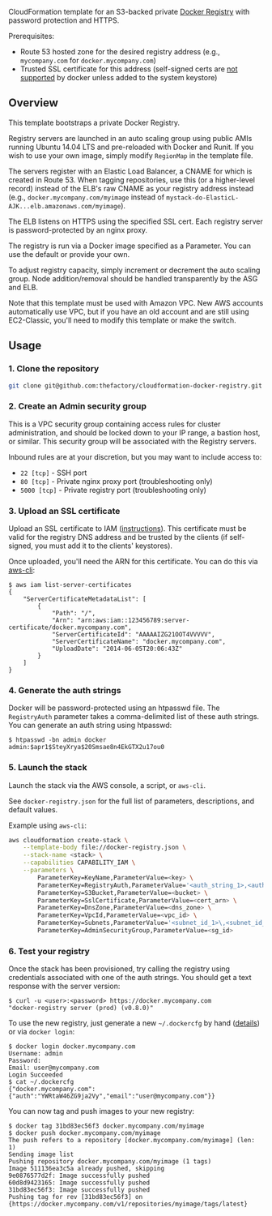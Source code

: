 CloudFormation template for an S3-backed private [Docker Registry](https://github.com/dotcloud/docker-registry) with password protection and HTTPS.

Prerequisites:
* Route 53 hosted zone for the desired registry address (e.g., `mycompany.com` for `docker.mycompany.com`)
* Trusted SSL certificate for this address (self-signed certs are [not supported](https://github.com/dotcloud/docker/pull/2687) by docker unless added to the system keystore)

## Overview

This template bootstraps a private Docker Registry.

Registry servers are launched in an auto scaling group using public AMIs running Ubuntu 14.04 LTS and pre-reloaded with Docker and Runit.  If you wish to use your own image, simply modify `RegionMap` in the template file.

The servers register with an Elastic Load Balancer, a CNAME for which is created in Route 53. When tagging repositories, use this (or a higher-level record) instead of the ELB's raw CNAME as your registry address instead (e.g., `docker.mycompany.com/myimage` instead of `mystack-do-ElasticL-AJK...elb.amazonaws.com/myimage`).

The ELB listens on HTTPS using the specified SSL cert. Each registry server is password-protected by an nginx proxy.

The registry is run via a Docker image specified as a Parameter. You can use the default or provide your own.

To adjust registry capacity, simply increment or decrement the auto scaling group. Node addition/removal should be handled transparently by the ASG and ELB.

Note that this template must be used with Amazon VPC. New AWS accounts automatically use VPC, but if you have an old account and are still using EC2-Classic, you'll need to modify this template or make the switch.

## Usage

### 1. Clone the repository
```bash
git clone git@github.com:thefactory/cloudformation-docker-registry.git
```

### 2. Create an Admin security group
This is a VPC security group containing access rules for cluster administration, and should be locked down to your IP range, a bastion host, or similar. This security group will be associated with the Registry servers.

Inbound rules are at your discretion, but you may want to include access to:
* `22 [tcp]` - SSH port
* `80 [tcp]` - Private nginx proxy port (troubleshooting only)
* `5000 [tcp]` - Private registry port (troubleshooting only)

### 3. Upload an SSL certificate
Upload an SSL certificate to IAM ([instructions](http://docs.aws.amazon.com/IAM/latest/UserGuide/InstallCert.html)). This certificate must be valid for the registry DNS address and be trusted by the clients (if self-signed, you must add it to the clients' keystores).

Once uploaded, you'll need the ARN for this certificate. You can do this via [aws-cli](https://github.com/aws/aws-cli):
```console
$ aws iam list-server-certificates
{
    "ServerCertificateMetadataList": [
        {
            "Path": "/", 
            "Arn": "arn:aws:iam::123456789:server-certificate/docker.mycompany.com", 
            "ServerCertificateId": "AAAAAIZG21OOT4VVVVV", 
            "ServerCertificateName": "docker.mycompany.com", 
            "UploadDate": "2014-06-05T20:06:43Z"
        }
    ]
}
```

### 4. Generate the auth strings
Docker will be password-protected using an htpasswd file. The `RegistryAuth` parameter takes a comma-delimited list of these auth strings. You can generate an auth string using htpasswd:
```console
$ htpasswd -bn admin docker
admin:$apr1$SteyXrya$20Smsae8n4EkGTX2u17ou0
```

### 5. Launch the stack
Launch the stack via the AWS console, a script, or `aws-cli`.

See `docker-registry.json` for the full list of parameters, descriptions, and default values.

Example using `aws-cli`:
```bash
aws cloudformation create-stack \
    --template-body file://docker-registry.json \
    --stack-name <stack> \
    --capabilities CAPABILITY_IAM \
    --parameters \
        ParameterKey=KeyName,ParameterValue=<key> \
        ParameterKey=RegistryAuth,ParameterValue='<auth_string_1>,<auth_string_2>' \
        ParameterKey=S3Bucket,ParameterValue=<bucket> \
        ParameterKey=SslCertificate,ParameterValue=<cert_arn> \
        ParameterKey=DnsZone,ParameterValue=<dns_zone> \
        ParameterKey=VpcId,ParameterValue=<vpc_id> \
        ParameterKey=Subnets,ParameterValue='<subnet_id_1>\,<subnet_id_2>' \
        ParameterKey=AdminSecurityGroup,ParameterValue=<sg_id>
```

### 6. Test your registry
Once the stack has been provisioned, try calling the registry using credentials associated with one of the auth strings. You should get a text response with the server version:
```console
$ curl -u <user>:<password> https://docker.mycompany.com
"docker-registry server (prod) (v0.8.0)"
```

To use the new registry, just generate a new `~/.dockercfg` by hand ([details](http://docs.docker.io/use/workingwithrepository/#authentication-file)) or via `docker login`:
```console
$ docker login docker.mycompany.com
Username: admin
Password: 
Email: user@mycompany.com
Login Succeeded
$ cat ~/.dockercfg
{"docker.mycompany.com":{"auth":"YWRtaW46ZG9ja2Vy","email":"user@mycompany.com"}}
```

You can now tag and push images to your new registry:
```console
$ docker tag 31bd83ec56f3 docker.mycompany.com/myimage
$ docker push docker.mycompany.com/myimage
The push refers to a repository [docker.mycompany.com/myimage] (len: 1)
Sending image list
Pushing repository docker.mycompany.com/myimage (1 tags)
Image 511136ea3c5a already pushed, skipping
9e0876577d2f: Image successfully pushed 
60d8d9423165: Image successfully pushed 
31bd83ec56f3: Image successfully pushed 
Pushing tag for rev [31bd83ec56f3] on {https://docker.mycompany.com/v1/repositories/myimage/tags/latest}
```